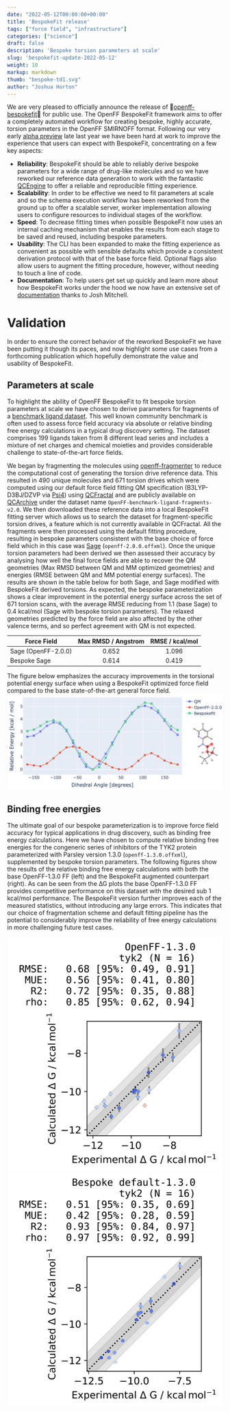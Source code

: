 ```yaml
---
date: "2022-05-12T00:00:00+00:00"
title: 'BespokeFit release'
tags: ["force field", "infrastructure"]
categories: ["science"]
draft: false
description: 'Bespoke torsion parameters at scale'
slug: 'bespokefit-update-2022-05-12'
weight: 10
markup: markdown
thumb: "bespoke-td1.svg"
author: "Joshua Horton"
---
```


We are very pleased to officially announce the release of :tada:[openff-bespokefit](https://github.com/openforcefield/openff-bespokefit):tada: for public use. The OpenFF BespokeFit framework aims to offer a completely automated workflow for creating bespoke, highly accurate, torsion parameters in the OpenFF SMIRNOFF format. Following our very early
[alpha preview](https://openforcefield.org/community/news/science-updates/bespokefit-update-2021-10-20/) late last year we have been hard at work to improve the experience that users can expect with BespokeFit, concentrating on a few key aspects:
- **Reliability**: BespokeFit should be able to reliably derive bespoke parameters for a wide range of drug-like molecules and so we have reworked our reference data generation to work with the fantastic [QCEngine](https://github.com/MolSSI/QCEngine) to offer a reliable and reproducible fitting experience. 
- **Scalability**: In order to be effective we need to fit parameters at scale and so the schema execution workflow has been reworked from the ground up to offer a scalable server, worker implementation allowing users to configure resources to individual stages of the workflow.
- **Speed**: To decrease fitting times when possible BespokeFit now uses an internal caching mechanism that enables the results from each stage to be saved and reused, including bespoke parameters.
- **Usability**: The CLI has been expanded to make the fitting experience as convenient as possible with sensible defaults which provide a consistent derivation protocol with that of the base force field. Optional flags also allow users to augment the fitting procedure, however, without needing to touch a line of code.
- **Documentation**: To help users get set up quickly and learn more about how BespokeFit works under the hood we now have an extensive set of [documentation](https://docs.openforcefield.org/projects/bespokefit/en/latest/) thanks to Josh Mitchell.

# Validation

In order to ensure the correct behavior of the reworked BespokeFit we have been putting it though its paces, and now highlight some use cases from a forthcoming publication which hopefully demonstrate the value and usability of BespokeFit. 

## Parameters at scale
To highlight the ability of OpenFF BespokeFit to fit bespoke torsion parameters at scale we have chosen to derive parameters for 
fragments of a [benchmark ligand dataset](https://doi.org/10.1021/ja512751q). This well known community benchmark is often used 
to assess force field accuracy via absolute or relative binding free energy calculations in a typical drug discovery setting. 
The dataset comprises 199 ligands taken from 8 different lead series and includes a mixture of net charges and chemical 
moieties and provides considerable challenge to state-of-the-art force fields. 

We began by fragmenting the molecules using 
[openff-fragmenter](https://github.com/openforcefield/openff-fragmenter) to reduce the computational cost of generating 
the torsion drive reference data. This resulted in 490 unique molecules and 
671 torsion drives which were computed using our default force field fitting QM specification (B3LYP-D3BJ/DZVP via [Psi4](https://psicode.org/)) 
using [QCFractal](https://github.com/MolSSI/QCFractal) and are publicly available on [QCArchive](https://qcarchive.molssi.org/)
under the dataset name ``OpenFF-benchmark-ligand-fragments-v2.0``. We then downloaded these reference data into a local 
BespokeFit fitting server which allows us to search the dataset for fragment-specific torsion drives, a feature which is not 
currently available in QCFractal. All the fragments were then processed using the default fitting procedure, resulting in 
bespoke parameters consistent with the base choice of force field which in this case was 
[Sage](https://openforcefield.org/force-fields/force-fields/) (`openff-2.0.0.offxml`). 
Once the unique torsion parameters had been derived we then assessed their accuracy by analysing how well the final force fields
are able to recover the QM geometries (Max RMSD between QM and MM optimized geometries) and energies (RMSE between QM and MM potential energy surfaces). The results are shown in the table below for both Sage, and Sage modified with 
BespokeFit derived torsions. As expected, the bespoke parameterization shows a clear improvement in the potential energy surface across the 
set of 671 torsion scans, with the average RMSE reducing from 1.1 (base Sage) to 0.4 kcal/mol (Sage with bespoke torsion parameters). 
The relaxed geometries predicted by the force field are also affected by the other valence terms, and so perfect agreement 
with QM is not expected.

| Force Field         | Max RMSD / Angstrom | RMSE / kcal/mol |
|---------------------|:-------------------:|:---------------:|
| Sage (OpenFF-2.0.0) |        0.652        |      1.096      |
| Bespoke Sage        |        0.614        |      0.419      |

The figure below emphasizes the accuracy improvements in the torsional potential energy surface when using a BespokeFit optimized force field 
compared to the base state-of-the-art general force field.
![bespoke-td-example](bespoke-td1.svg "Bespoke torsion drive example")

## Binding free energies
The ultimate goal of our bespoke parameterization is to improve force field accuracy for typical applications in drug discovery, such as 
binding free energy calculations.
Here we have chosen to compute relative binding free energies for the congeneric series of inhibitors 
of the TYK2 protein parameterized with Parsley version 1.3.0 (`openff-1.3.0.offxml`), supplemented by bespoke torsion parameters. 
The following figures show the results of the relative binding free energy calculations with both the base OpenFF-1.3.0 FF (left)
and the BespokeFit augmented counterpart (right). As can be seen from the ∆G plots the base OpenFF-1.3.0 FF provides competitive 
performance on this dataset with the desired sub 1 kcal/mol performance. The BespokeFit version further
improves each of the measured statistics, without introducing any large errors. This indicates that our choice of fragmentation scheme
and default fitting pipeline has the potential to considerably improve the reliability of free energy calculations in more
challenging future test cases.

![openff-1.3.0](tyk2-openff.1.3.0-DG.svg "Openff-1.3.0")
![BespokeFit-default](tyk2-bespokefit-default-1.3-DG.svg "BespokeFit-default-1.3.0")
